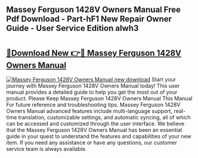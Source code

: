## Massey Ferguson 1428V Owners Manual Free Pdf Download - Part-hF1 New Repair Owner Guide - User Service Edition aIwh3

# <h2><a href="http://bc92894.oget.top/?id=Massey+Ferguson+1428V+Owners+Manual">🔗Download New 👉🔴 Massey Ferguson 1428V Owners Manual</a></h2>

[![Massey Ferguson 1428V Owners Manual new download](https://i.imgur.com/5g1atiW.png)](http://bc92894.oget.top/?id=Massey+Ferguson+1428V+Owners+Manual)
Start your journey with Massey Ferguson 1428V Owners Manual today! This user manual provides a detailed guide to help you get the most out of your product. Please Keep Massey Ferguson 1428V Owners Manual This Manual For future reference and troubleshooting tips. Massey Ferguson 1428V Owners Manual advanced features include multi-language support, real-time translation, customizable settings, and automatic syncing, all of which can be accessed and customized through the user interface. We believe that the Massey Ferguson 1428V Owners Manual has been an essential guide in your quest to understand the features and capabilities of your new item. If you need any assistance or have any questions, our customer service team is always available.
